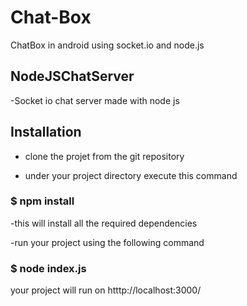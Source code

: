 # Chat-Box
ChatBox in android using socket.io and node.js


## NodeJSChatServer
-Socket io chat server made with node js

## Installation
- clone the projet from the git repository

- under your project directory execute this command

### $ npm install 
-this will install all the required dependencies

-run your project using the following command

### $ node index.js
your project will run on htttp://localhost:3000/
